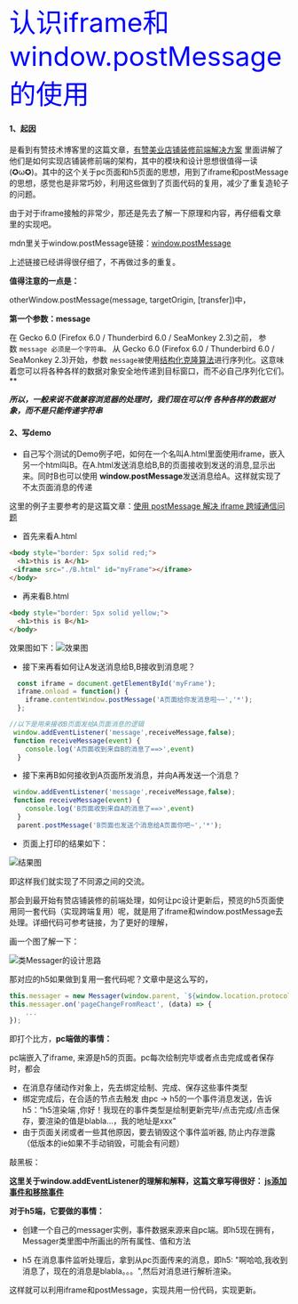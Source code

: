 <font color=blue size=24>认识iframe和window.postMessage的使用</font>

#### 1、起因

是看到有赞技术博客里的这篇文章，[有赞美业店铺装修前端解决方案]([https://tech.youzan.com/meiye-decorate/](https://tech.youzan.com/meiye-decorate/)
)
里面讲解了他们是如何实现店铺装修前端的架构，其中的模块和设计思想很值得一读(✪ω✪)。其中的这个关于pc页面和h5页面的思想，用到了iframe和postMessage的思想，感觉也是非常巧妙，利用这些做到了页面代码的复用，减少了重复造轮子的问题。

由于对于iframe接触的非常少，那还是先去了解一下原理和内容，再仔细看文章里的实现吧。

mdn里关于window.postMessage链接：[window.postMessage](https://developer.mozilla.org/zh-CN/docs/Web/API/Window/postMessage)

上述链接已经讲得很仔细了，不再做过多的重复。

**值得注意的一点是：**

  otherWindow.postMessage(message, targetOrigin, [transfer])中，

**第一个参数：message**

在 Gecko 6.0 (Firefox 6.0 / Thunderbird 6.0 / SeaMonkey 2.3)之前， 参数 `message 必须是一个字符串。` 从 Gecko 6.0 (Firefox 6.0 / Thunderbird 6.0 / SeaMonkey 2.3)开始，参数 `message被`使用[结构化克隆算法](https://developer.mozilla.org/en-US/docs/DOM/The_structured_clone_algorithm)进行序列化。这意味着您可以将各种各样的数据对象安全地传递到目标窗口，而不必自己序列化它们。**

***所以，一般来说不做兼容浏览器的处理时，我们现在可以传 各种各样的数据对象，而不是只能传递字符串***

<!-- more -->

#### 2、写demo

- 自己写个测试的Demo例子吧，如何在一个名叫A.html里面使用iframe，嵌入另一个html叫B。在A.html发送消息给B,B的页面接收到发送的消息,显示出来。同时B也可以使用 **window.postMessage**发送消息给A。这样就实现了不太页面消息的传递

这里的例子主要参考的是这篇文章：[使用 postMessage 解决 iframe 跨域通信问题]([https://juejin.im/post/590c3983ac502e006531df11](https://juejin.im/post/590c3983ac502e006531df11)
)

* 首先来看A.html
```html
<body style="border: 5px solid red;">
  <h1>this is A</h1>
 <iframe src="./B.html" id="myFrame"></iframe>
</body>
```

* 再来看B.html
```html
<body style="border: 5px solid yellow;">
  <h1>this is B</h1>
</body>
```
效果图如下：![效果图](http://upload-images.jianshu.io/upload_images/1273659-283dac87c1b7f3d1.png?imageMogr2/auto-orient/strip%7CimageView2/2/w/1240)

* 接下来再看如何让A发送消息给B,B接收到消息呢？
```js
  const iframe = document.getElementById('myFrame');
  iframe.onload = function() {
    iframe.contentWindow.postMessage('A页面给你发消息啦~~','*');
  };

//以下是用来接收B页面发给A页面消息的逻辑
 window.addEventListener('message',receiveMessage,false);
 function receiveMessage(event) {
    console.log('A页面收到来自B的消息了==>',event)
  }
```

* 接下来再B如何接收到A页面所发消息，并向A再发送一个消息？
```js
 window.addEventListener('message',receiveMessage,false);
 function receiveMessage(event) {
    console.log('B页面收到来自A的消息了==>',event)
  }
  parent.postMessage('B页面也发送个消息给A页面你吧~','*');
```
* 页面上打印的结果如下：

![结果图](https://upload-images.jianshu.io/upload_images/1273659-cc60160d617f43a0.png?imageMogr2/auto-orient/strip%7CimageView2/2/w/1240)

即这样我们就实现了不同源之间的交流。

那会到最开始有赞店铺装修的前端处理，如何让pc设计更新后，预览的h5页面使用同一套代码（实现跨端复用）呢，就是用了iframe和window.postMessage去处理。详细代码可参考链接，为了更好的理解，

画一个图了解一下：

![类Messager的设计思路](https://upload-images.jianshu.io/upload_images/1273659-38bdfc278e77b9b0.png?imageMogr2/auto-orient/strip%7CimageView2/2/w/1240)

那对应的h5如果做到复用一套代码呢？文章中是这么写的，

```js
this.messager = new Messager(window.parent, `${window.location.protocol}//mei.youzan.com`);  
this.messager.on('pageChangeFromReact', (data) => {  
    ...
});
```

即打个比方，**pc端做的事情：**

pc端嵌入了iframe, 来源是h5的页面。pc每次绘制完毕或者点击完成或者保存时，都会
* 在消息存储动作对象上，先去绑定绘制、完成、保存这些事件类型
* 绑定完成后，在合适的节点去触发 由pc -> h5的一个事件消息发送，告诉h5：“h5渲染端 ,你好！我现在的事件类型是绘制更新完毕/点击完成/点击保存，要渲染的值是blabla...，我的地址是xxx”
* 由于页面关闭或者一些其他原因，要去销毁这个事件监听器, 防止内存泄露（低版本的ie如果不手动销毁，可能会有问题）

敲黑板：

**这里关于window.addEventListener的理解和解释，这篇文章写得很好： [js添加事件和移除事件](https://blog.csdn.net/qq_29606781/article/details/67650869)**


**对于h5端，它要做的事情：**

* 创建一个自己的messager实例，事件数据来源来自pc端。即h5现在拥有，Messager类里图中所画出的所有属性、值和方法

* h5 在消息事件监听处理后，拿到从pc页面传来的消息，即h5: "啊哈哈,我收到消息了，现在的消息是blabla。。。",然后对消息进行解析渲染。

这样就可以利用iframe和postMessage，实现共用一份代码，实现更新。

<Valine />
